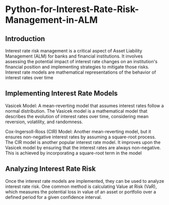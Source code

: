 # Python-for-Interest-Rate-Risk-Management-in-ALM
## Introduction
Interest rate risk management is a critical aspect of Asset Liability Management (ALM) for banks and financial institutions. It involves assessing the potential impact of interest rate changes on an institution's financial position and implementing strategies to mitigate those risks.
Interest rate models are mathematical representations of the behavior of interest rates over time
## Implementing Interest Rate Models
Vasicek Model: A mean-reverting model that assumes interest rates follow a normal distribution.
The Vasicek model is a mathematical model that describes the evolution of interest rates over time, considering mean reversion, volatility, and randomness.

Cox-Ingersoll-Ross (CIR) Model: Another mean-reverting model, but it ensures non-negative interest rates by assuming a square-root process.
The CIR model is another popular interest rate model. It improves upon the Vasicek model by ensuring that the interest rates are always non-negative. This is achieved by incorporating a square-root term in the model
## Analyzing Interest Rate Risk
Once the interest rate models are implemented, they can be used to analyze interest rate risk. One common method is calculating Value at Risk (VaR), which measures the potential loss in value of an asset or portfolio over a defined period for a given confidence interval.
